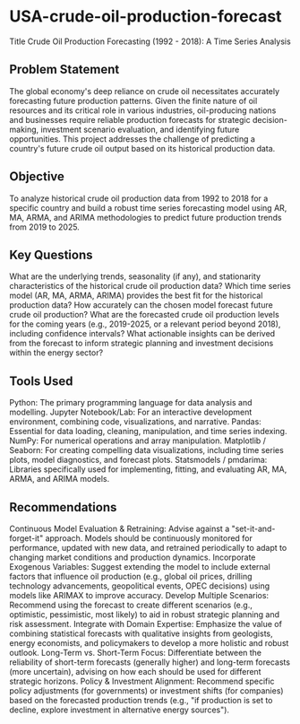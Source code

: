 # USA-crude-oil-production-forecast
Title
Crude Oil Production Forecasting (1992 - 2018): A Time Series Analysis

## Problem Statement
The global economy's deep reliance on crude oil necessitates accurately forecasting future production patterns. Given the finite nature of oil resources and its critical role in various industries, oil-producing nations and businesses require reliable production forecasts for strategic decision-making, investment scenario evaluation, and identifying future opportunities. This project addresses the challenge of predicting a country's future crude oil output based on its historical production data.

## Objective
To analyze historical crude oil production data from 1992 to 2018 for a specific country and build a robust time series forecasting model using AR, MA, ARMA, and ARIMA methodologies to predict future production trends from 2019 to 2025.

## Key Questions
What are the underlying trends, seasonality (if any), and stationarity characteristics of the historical crude oil production data?
Which time series model (AR, MA, ARMA, ARIMA) provides the best fit for the historical production data?
How accurately can the chosen model forecast future crude oil production?
What are the forecasted crude oil production levels for the coming years (e.g., 2019-2025, or a relevant period beyond 2018), including confidence intervals?
What actionable insights can be derived from the forecast to inform strategic planning and investment decisions within the energy sector?

## Tools Used
Python: The primary programming language for data analysis and modelling.
Jupyter Notebook/Lab: For an interactive development environment, combining code, visualizations, and narrative.
Pandas: Essential for data loading, cleaning, manipulation, and time series indexing.
NumPy: For numerical operations and array manipulation.
Matplotlib / Seaborn: For creating compelling data visualizations, including time series plots, model diagnostics, and forecast plots.
Statsmodels / pmdarima: Libraries specifically used for implementing, fitting, and evaluating AR, MA, ARMA, and ARIMA models.

## Recommendations
Continuous Model Evaluation & Retraining: Advise against a "set-it-and-forget-it" approach. Models should be continuously monitored for performance, updated with new data, and retrained periodically to adapt to changing market conditions and production dynamics.
Incorporate Exogenous Variables: Suggest extending the model to include external factors that influence oil production (e.g., global oil prices, drilling technology advancements, geopolitical events, OPEC decisions) using models like ARIMAX to improve accuracy.
Develop Multiple Scenarios: Recommend using the forecast to create different scenarios (e.g., optimistic, pessimistic, most likely) to aid in robust strategic planning and risk assessment.
Integrate with Domain Expertise: Emphasize the value of combining statistical forecasts with qualitative insights from geologists, energy economists, and policymakers to develop a more holistic and robust outlook.
Long-Term vs. Short-Term Focus: Differentiate between the reliability of short-term forecasts (generally higher) and long-term forecasts (more uncertain), advising on how each should be used for different strategic horizons.
Policy & Investment Alignment: Recommend specific policy adjustments (for governments) or investment shifts (for companies) based on the forecasted production trends (e.g., "if production is set to decline, explore investment in alternative energy sources").
